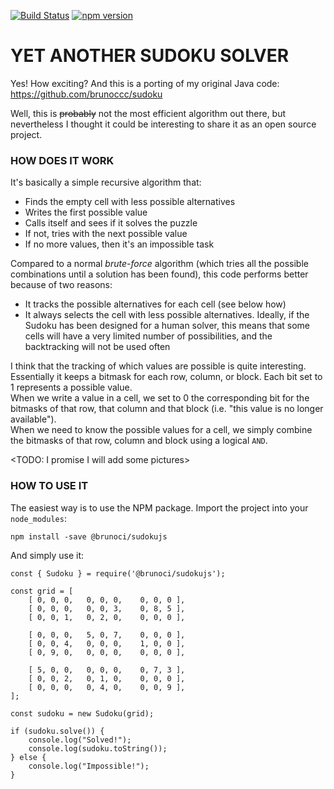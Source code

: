 [![Build Status](https://travis-ci.com/brunoccc/sudokujs.svg?branch=master)](https://travis-ci.com/brunoccc/sudokujs)
[![npm version](https://badge.fury.io/js/%40brunoci%2Fsudokujs.svg)](https://badge.fury.io/js/%40brunoci%2Fsudokujs)

# YET ANOTHER SUDOKU SOLVER

Yes! How exciting? And this is a porting of my original Java code: https://github.com/brunoccc/sudoku

Well, this is ~~probably~~ not the most efficient algorithm out there, but nevertheless I thought it could be interesting to share it as an open source project.

### HOW DOES IT WORK

It's basically a simple recursive algorithm that:

* Finds the empty cell with less possible alternatives
* Writes the first possible value
* Calls itself and sees if it solves the puzzle
* If not, tries with the next possible value
* If no more values, then it's an impossible task

Compared to a normal _brute-force_ algorithm (which tries all the possible combinations until a solution has been found), this code performs better because of two reasons:

* It tracks the possible alternatives for each cell (see below how)
* It always selects the cell with less possible alternatives. Ideally, if the Sudoku has been designed for a human solver, this means that some cells will have a very limited number of possibilities, and the backtracking will not be used often

I think that the tracking of which values are possible is quite interesting. Essentially it keeps a bitmask for each row, column, or block. Each bit set to 1 represents a possible value.  
When we write a value in a cell, we set to 0 the corresponding bit for the bitmasks of that row, that column and that block (i.e. "this value is no longer available").  
When we need to know the possible values for a cell, we simply combine the bitmasks of that row, column and block using a logical `AND`.

<TODO: I promise I will add some pictures>

### HOW TO USE IT

The easiest way is to use the NPM package. Import the project into your `node_modules`:

```
npm install -save @brunoci/sudokujs
```

And simply use it:

```
const { Sudoku } = require('@brunoci/sudokujs');

const grid = [
    [ 0, 0, 0,   0, 0, 0,    0, 0, 0 ],
    [ 0, 0, 0,   0, 0, 3,    0, 8, 5 ],
    [ 0, 0, 1,   0, 2, 0,    0, 0, 0 ],

    [ 0, 0, 0,   5, 0, 7,    0, 0, 0 ],
    [ 0, 0, 4,   0, 0, 0,    1, 0, 0 ],
    [ 0, 9, 0,   0, 0, 0,    0, 0, 0 ],

    [ 5, 0, 0,   0, 0, 0,    0, 7, 3 ],
    [ 0, 0, 2,   0, 1, 0,    0, 0, 0 ],
    [ 0, 0, 0,   0, 4, 0,    0, 0, 9 ],
];

const sudoku = new Sudoku(grid);

if (sudoku.solve()) {
    console.log("Solved!");
    console.log(sudoku.toString());
} else {
    console.log("Impossible!");
}

```




